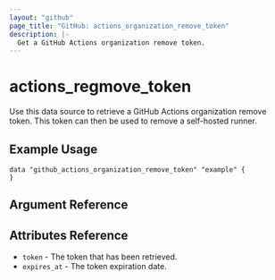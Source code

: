 ```yaml
---
layout: "github"
page_title: "GitHub: actions_organization_remove_token"
description: |-
  Get a GitHub Actions organization remove token.
---
```


# actions_regmove_token

Use this data source to retrieve a GitHub Actions organization remove token. This token can then be used to remove a self-hosted runner.

## Example Usage

```hcl
data "github_actions_organization_remove_token" "example" {
}
```

## Argument Reference

## Attributes Reference

 * `token` - The token that has been retrieved.
 * `expires_at` - The token expiration date.
